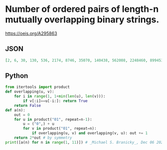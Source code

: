 # Number of ordered pairs of length\-n mutually overlapping binary strings\.
https://oeis.org/A295863
## JSON
```JSON
[2, 6, 30, 130, 536, 2174, 8746, 35070, 140438, 562008, 2248460, 8994530, 35979160, 143917970, 575673270, 2302692898, 9210765608]
```
## Python
```Python
from itertools import product
def overlapping(u, v):
    for i in range(1, 1+min(len(u), len(v))):
        if v[:i]==u[-i:]: return True
    return False
def a(n):
    out = 0
    for u in product("01", repeat=n-1):
        u = ("0",) + u
        for v in product("01", repeat=n):
            if overlapping(u, v) and overlapping(v, u): out += 1
    return 2*out # by symmetry
print([a(n) for n in range(1, 11)]) # _Michael S. Branicky_, Dec 06 2020
```
